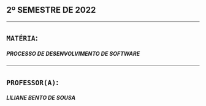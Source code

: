 ## 2º SEMESTRE DE 2022
***

## `MATÉRIA`:
##### PROCESSO DE DESENVOLVIMENTO DE SOFTWARE

***

## `PROFESSOR(A)`:
##### LILIANE BENTO DE SOUSA